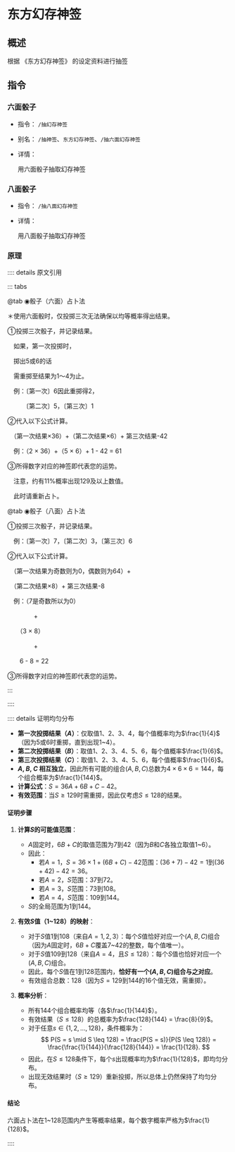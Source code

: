 # 东方幻存神签

## 概述

根据 《东方幻存神签》 的设定资料进行抽签

## 指令

### 六面骰子

- 指令： `/抽幻存神签`
- 别名： `/抽神签`、`东方幻存神签`、`/抽六面幻存神签`

- 详情：

  用六面骰子抽取幻存神签

### 八面骰子

- 指令： `/抽八面幻存神签`

- 详情：

  用八面骰子抽取幻存神签

### 原理

:::: details 原文引用

::: tabs

@tab ◉骰子（六面）占卜法

＊使用六面骰时，仅投掷三次无法确保以均等概率得出结果。

①投掷三次骰子，并记录结果。

　如果，第一次投掷时，

　掷出5或6的话

　需重掷至结果为1～4为止。

　例：〔第一次〕6因此重掷得2，

　　　〔第二次〕5，〔第三次〕1

②代入以下公式计算。

　（第一次结果×36）+（第二次结果×6）+ 第三次结果-42

　例：（2 × 36）+（5 × 6）+ 1 - 42 = 61

③所得数字对应的神签即代表您的运势。

　注意，约有11%概率出现129及以上数值。

　此时请重新占卜。

@tab ◉骰子（八面）占卜法

①投掷三次骰子，并记录结果。

　例：〔第一次〕7，〔第二次〕3，〔第三次〕6

②代入以下公式计算。

　（第一次结果为奇数则为0，偶数则为64）+

　（第二次结果×8）+ 第三次结果-8

　例：（7是奇数所以为0）

　　　　 +

　　（3 × 8）

　　　　 +

　　6 - 8 = 22

③所得数字对应的神签即代表您的运势。

:::

::::

:::: details 证明均匀分布

- **第一次投掷结果（$A$）**：仅取值$1$、$2$、$3$、$4$，每个值概率均为$\frac{1}{4}$（因为$5$或$6$时重掷，直到出现$1$~$4$）。
- **第二次投掷结果（$B$）**：取值$1$、$2$、$3$、$4$、$5$、$6$，每个值概率$\frac{1}{6}$。
- **第三次投掷结果（$C$）**：取值$1$、$2$、$3$、$4$、$5$、$6$，每个值概率$\frac{1}{6}$。
- **$A$, $B$, $C$ 相互独立**，因此所有可能的组合$(A, B, C)$总数为$4 \times 6 \times 6 = 144$，每个组合概率为$\frac{1}{144}$。
- **计算公式**：$S = 36A + 6B + C - 42$。
- **有效范围**：当$S \geq 129$时需重掷，因此仅考虑$S \leq 128$的结果。

#### 证明步骤

1. **计算$S$的可能值范围**：
   - $A$固定时，$6B + C$的取值范围为$7$到$42$（因为$B$和$C$各独立取值$1$~$6$）。
   - 因此：
     - 若$A = 1$，$S = 36 \times 1 + (6B + C) - 42$范围：$(36 + 7) - 42 = 1$到$(36 + 42) - 42 = 36$。
     - 若$A = 2$，$S$范围：$37$到$72$。
     - 若$A = 3$，$S$范围：$73$到$108$。
     - 若$A = 4$，$S$范围：$109$到$144$。
   - $S$的全局范围为$1$到$144$。

2. **有效$S$值（$1$~$128$）的映射**：
   - 对于$S$值$1$到$108$（来自$A = 1, 2, 3$）：每个$S$值恰好对应一个$(A, B, C)$组合（因为$A$固定时，$6B + C$覆盖$7$~$42$的整数，每个值唯一）。
   - 对于$S$值$109$到$128$（来自$A = 4$，且$S \leq 128$）：每个$S$值也恰好对应一个$(A, B, C)$组合。
   - 因此，每个$S$值在$1$到$128$范围内，**恰好有一个$(A, B, C)$组合与之对应**。
   - 有效组合总数：$128$（因为$S = 129$到$144$的$16$个值无效，需重掷）。

3. **概率分析**：
   - 所有$144$个组合概率均等（各$\frac{1}{144}$）。
   - 有效结果（$S \leq 128$）的总概率为$\frac{128}{144} = \frac{8}{9}$。
   - 对于任意$s \in \{1, 2, \dots, 128\}$，条件概率为：
     $$
     P(S = s \mid S \leq 128) = \frac{P(S = s)}{P(S \leq 128)} = \frac{\frac{1}{144}}{\frac{128}{144}} = \frac{1}{128}.
     $$
   - 因此，在$S \leq 128$条件下，每个$s$出现概率均为$\frac{1}{128}$，即均匀分布。
   - 出现无效结果时（$S \geq 129$）重新投掷，所以总体上仍然保持了均匀分布。

#### 结论

六面占卜法在$1$~$128$范围内产生等概率结果，每个数字概率严格为$\frac{1}{128}$。

::::
